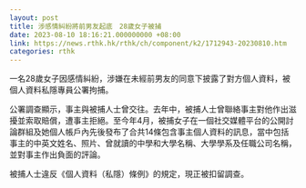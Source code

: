```yaml
---
layout: post
title: 涉感情糾紛將前男友起底　28歲女子被捕
date: 2023-08-10 18:16:21.000000000 +08:00
link: https://news.rthk.hk/rthk/ch/component/k2/1712943-20230810.htm
categories: rthk
---
```


一名28歲女子因感情糾紛，涉嫌在未經前男友的同意下披露了對方個人資料，被個人資料私隱專員公署拘捕。

公署調查顯示，事主與被捕人士曾交往。去年中，被捕人士曾聯絡事主對他作出滋擾並索取賠償，遭事主拒絕。至今年4月，被捕女子在一個社交媒體平台的公開討論群組及她個人帳戶內先後發布了合共14條包含事主個人資料的訊息，當中包括事主的中英文姓名、照片、曾就讀的中學和大學名稱、大學學系及任職公司名稱，並對事主作出負面的評論。

被捕人士違反《個人資料（私隱）條例》的規定，現正被扣留調查。
